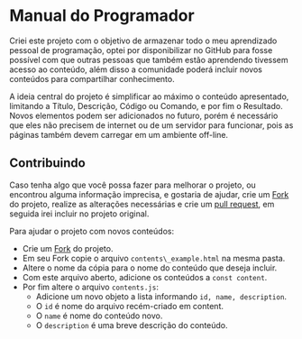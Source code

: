 # Manual do Programador

Criei este projeto com o objetivo de armazenar todo o meu aprendizado pessoal de programação, optei por disponibilizar no GitHub para fosse possível com que outras pessoas que também estão aprendendo tivessem acesso ao conteúdo, além disso a comunidade poderá incluir novos conteúdos para compartilhar conhecimento.

A ideia central do projeto é simplificar ao máximo o conteúdo apresentado, limitando a Título, Descrição, Código ou Comando, e por fim o Resultado. Novos elementos podem ser adicionados no futuro, porém é necessário que eles não precisem de internet ou de um servidor para funcionar, pois as páginas também devem carregar em um ambiente off-line.

## Contribuindo
Caso tenha algo que você possa fazer para melhorar o projeto, ou encontrou alguma informação imprecisa, e gostaria de ajudar, crie um [Fork](https://docs.github.com/pt/get-started/quickstart/fork-a-repo) do projeto, realize as alterações necessárias e crie um [pull request](https://docs.github.com/pt/pull-requests/collaborating-with-pull-requests/proposing-changes-to-your-work-with-pull-requests/creating-a-pull-request-from-a-fork), em seguida irei incluir no projeto original.

Para ajudar o projeto com novos conteúdos:
- Crie um [Fork](https://docs.github.com/pt/get-started/quickstart/fork-a-repo) do projeto.
- Em seu Fork copie o arquivo ``contents\_example.html`` na mesma pasta.
- Altere o nome da cópia para o nome do conteúdo que deseja incluir.
- Com este arquivo aberto, adicione os conteúdos a ``const content``.
- Por fim altere o arquivo ``contents.js``:
  - Adicione um novo objeto a lista informando ``id, name, description``.
  - O ``id`` é nome do arquivo recém-criado em content.
  - O ``name`` é nome do conteúdo novo.
  - O ``description`` é uma breve descrição do conteúdo.
